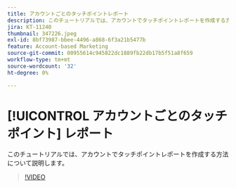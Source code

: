 ```yaml
---
title: アカウントごとのタッチポイントレポート
description: このチュートリアルでは、アカウントでタッチポイントレポートを作成する方法について説明します。
jira: KT-11240
thumbnail: 347226.jpeg
exl-id: 8bf73987-bbee-4496-a868-6f3a21b5477b
feature: Account-based Marketing
source-git-commit: 00955614c945822dc1889fb22db17b5f51a8f659
workflow-type: tm+mt
source-wordcount: '32'
ht-degree: 0%

---
```


# [!UICONTROL アカウントごとのタッチポイント] レポート

このチュートリアルでは、アカウントでタッチポイントレポートを作成する方法について説明します。

>[!VIDEO](https://video.tv.adobe.com/v/347226/?quality=12&learn=on)
